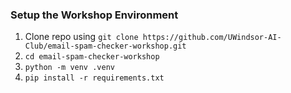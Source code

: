 
### Setup the Workshop Environment
1. Clone repo using `git clone https://github.com/UWindsor-AI-Club/email-spam-checker-workshop.git`
2. `cd email-spam-checker-workshop`
3. `python -m venv .venv`
4. `pip install -r requirements.txt`
